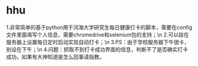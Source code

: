 # hhu
1.非常简单的基于python用于河海大学研究生每日健康打卡的脚本，需要在config文件里面填写个人信息，需要chromedrive和selenium包的支持；\n
2.可以挂在服务器上设置每日定时启动实现自动打卡；\n
3.PS：由于学校服务器下午很卡，别设在下午；\n
4.问题：抓取不到打卡成功界面的信息，判断不了是否确实打卡成功，如果有大神知道是怎么回事请指教。
